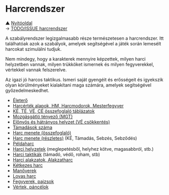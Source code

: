 # Harcrendszer

▲ [Nyitóoldal](start.md)\
→ [TODO/ISSUE harcrendszer](https://github.com/kaktusztea/km100/wiki/ISSUE.TODO.harcrendszer)

A szabályrendszer legizgalmasabb része természetesen a harcrendszer. Itt találhatóak azok a szabályok, amelyek segítségével a játék során lemesélt harcokat szimulálni tudjuk.

Nem mindegy, hogy a karakterek mennyire képzettek, milyen harci helyzetben vannak, milyen trükköket ismernek és milyen fegyverekkel, vértekkel vannak felszerelve.

Az igazi jó harcos taktikus. Ismeri saját gyengéit és erősségeit és igyekszik olyan körülményeket kialakítani maga számára, amelyek segítségével győzedelmeskedhet.

- [Életerő](051_eletero.md)
- [Harcérték alapok, HM, Harcmodorok, Mesterfegyver](052_01_harcertekek_elemei.md)
- [KÉ, TÉ, VÉ, CÉ összefoglaló táblázatok](052_02_ke_te_ve_ce.md)
- [Mozgásgátló tényező (MGT)](053_01_mgt.md)
- [Előnyös és hátrányos helyzet (VÉ csökkentés)](053_02_elonyos_hatranyos_helyzet.md)
- [Támadások száma](053_03_tamadasok_szama.md)
- [Harc menete (összefoglaló)](054_01_02_harc_menete_osszefoglalas.md)
- [Harc menete (részletes)](054_01_02_harc_menete_reszletes.md) (KÉ, Támadás, Sebzés, Sebződés)
- [Példaharc](054_02_peldaharc.md)
- [Harci helyzetek](055_01_02_harci_helyzetek.md) (meglepetésből, helyhez kötve, magasabbról, stb.)
- [Harci taktikák](055_02_harci_taktikak.md) (támadó, védő, roham, stb)
- [Harci alakzatok, Alakzatharc](055_03_harci_alakzatok.md)
- [Kétkezes harc](055_04_ketkezes_harc.md)
- [Manőverek](055_05_manoverek.md)
- [Lovas harc](056_lovas_harc.md)
- [Fegyverek, pajzsok](057_fegyverek.md)
- [Vértek, páncélok](058_vertek_pancelok.md)